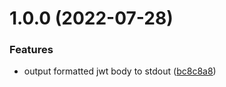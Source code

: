 # 1.0.0 (2022-07-28)


### Features

* output formatted jwt body to stdout ([bc8c8a8](https://github.com/jan-justin/jwtil-kt/commit/bc8c8a867d6184102f71bf3ae1bfdbd8adf3b5af))
